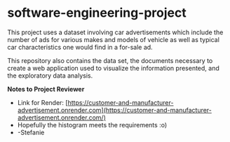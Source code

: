 # software-engineering-project

This project uses a dataset involving car advertisements which include the number of ads for various makes and models of vehicle as well as typical car characteristics one would find in a for-sale ad.

This repository also contains the data set, the documents necessary to create a web application used to visualize the information presented, and the exploratory data analysis.

<b>Notes to Project Reviewer</b>
- Link for Render: [https://customer-and-manufacturer-advertisement.onrender.com](https://customer-and-manufacturer-advertisement.onrender.com/)
- Hopefully the histogram meets the requirements :o)
- -Stefanie
